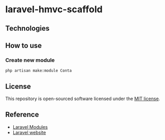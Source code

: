 # laravel-hmvc-scaffold

## Technologies

## How to use

### Create new module

 ```console
 php artisan make:module Conta
 ```

## License

This repository is open-sourced software licensed under the [MIT license](https://opensource.org/licenses/MIT).

## Reference

- [Laravel Modules](https://caffeinatedpackages.com/guide/packages/modules.html#installationn)
- [Laravel website](https://laravel.com)
